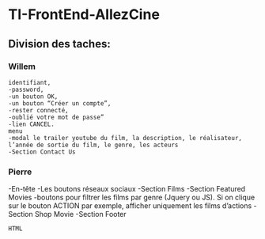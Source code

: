 # TI-FrontEnd-AllezCine

## Division des taches:

### Willem

    identifiant,
    -password,
    -un bouton OK,
    -un bouton “Créer un compte”,
    -rester connecté,
    -oublié votre mot de passe”
    -lien CANCEL.
    menu
    -modal le trailer youtube du film, la description, le réalisateur, l’année de sortie du film, le genre, les acteurs
    -Section Contact Us

### Pierre

 -En-tête
 -Les boutons réseaux sociaux
-Section Films
-Section Featured Movies
-boutons pour filtrer les films par genre (Jquery ou JS). Si on clique sur le bouton ACTION par exemple, afficher uniquement les films d’actions
-Section Shop Movie
-Section Footer

    HTML

